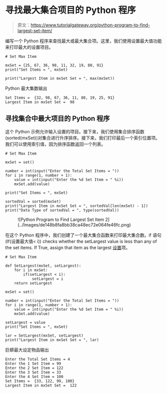# 寻找最大集合项目的 Python 程序

> 原文：<https://www.tutorialgateway.org/python-program-to-find-largest-set-item/>

编写一个 Python 程序来查找最大或最大集合项。这里，我们使用设置最大值功能来打印最大的设置项目。

```
# Set Max Item

mxSet = {25, 67, 36, 98, 11, 32, 19, 80, 91}
print("Set Items = ", mxSet)

print("Largest Item in mxSet Set = ", max(mxSet))
```

Python 最大集数输出

```
Set Items =  {32, 98, 67, 36, 11, 80, 19, 25, 91}
Largest Item in mxSet Set =  98
```

## 寻找集合中最大项目的 Python 程序

这个 Python 示例允许输入设置的项目。接下来，我们使用集合排序函数(sorted(mxSet))对集合进行升序排序。接下来，我们打印最后一个索引位置项。我们可以使用索引值，因为排序函数返回一个列表。

```
# Set Max Item

mxSet = set()

number = int(input("Enter the Total Set Items = "))
for i in range(1, number + 1):
    value = int(input("Enter the %d Set Item = " %i))
    mxSet.add(value)

print("Set Items = ", mxSet)

sortedVal = sorted(mxSet)
print("Largest Item in mxSet Set = ", sortedVal[len(mxSet) - 1])
print("Data Type of sortedVal = ", type(sortedVal))
```

<figure class="wp-block-image size-large">![Python Program to Find Largest Set Item 2](../Images/de148b8fa8bb38ca48ec72e064fe46fc.png)</figure>

在这个 Python 程序中，我们创建了一个最大集合函数来打印最大集合数。if 语句(If(设置最大值< i)) checks whether the setLargest value is less than any of the set items. If True, assign that item as the largest [设置](https://www.tutorialgateway.org/python-set/)项。

```
# Set Max Item

def SetLargest(mxSet, setLargest):
    for i in mxSet:
        if(setLargest < i):
            setLargest = i
    return setLargest

mxSet = set()

number = int(input("Enter the Total Set Items = "))
for i in range(1, number + 1):
    value = int(input("Enter the %d Set Item = " %i))
    mxSet.add(value)

setLargest = value
print("Set Items = ", mxSet)

lar = SetLargest(mxSet, setLargest)
print("Largest Item in mxSet Set = ", lar)
```

巨蟒最大设定物品输出

```
Enter the Total Set Items = 4
Enter the 1 Set Item = 99
Enter the 2 Set Item = 122
Enter the 3 Set Item = 33
Enter the 4 Set Item = 100
Set Items =  {33, 122, 99, 100}
Largest Item in mxSet Set =  122
```